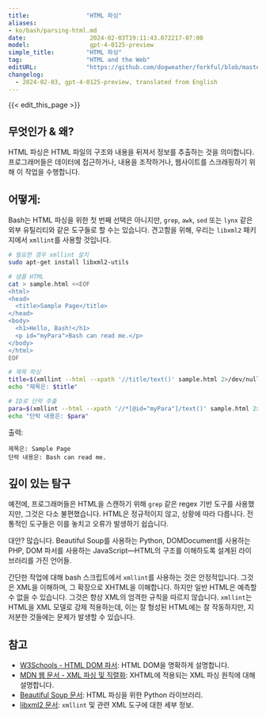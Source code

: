 ```yaml
---
title:                "HTML 파싱"
aliases:
- ko/bash/parsing-html.md
date:                  2024-02-03T19:11:43.072217-07:00
model:                 gpt-4-0125-preview
simple_title:         "HTML 파싱"
tag:                  "HTML and the Web"
editURL:              "https://github.com/dogweather/forkful/blob/master/content/ko/bash/parsing-html.md"
changelog:
  - 2024-02-03, gpt-4-0125-preview, translated from English
---
```


{{< edit_this_page >}}

## 무엇인가 & 왜?

HTML 파싱은 HTML 파일의 구조와 내용을 뒤져서 정보를 추출하는 것을 의미합니다. 프로그래머들은 데이터에 접근하거나, 내용을 조작하거나, 웹사이트를 스크래핑하기 위해 이 작업을 수행합니다.

## 어떻게:

Bash는 HTML 파싱을 위한 첫 번째 선택은 아니지만, `grep`, `awk`, `sed` 또는 `lynx` 같은 외부 유틸리티와 같은 도구들로 할 수는 있습니다. 견고함을 위해, 우리는 `libxml2` 패키지에서 `xmllint`를 사용할 것입니다.

```bash
# 필요한 경우 xmllint 설치
sudo apt-get install libxml2-utils

# 샘플 HTML
cat > sample.html <<EOF
<html>
<head>
  <title>Sample Page</title>
</head>
<body>
  <h1>Hello, Bash!</h1>
  <p id="myPara">Bash can read me.</p>
</body>
</html>
EOF

# 제목 파싱
title=$(xmllint --html --xpath '//title/text()' sample.html 2>/dev/null)
echo "제목은: $title"

# ID로 단락 추출
para=$(xmllint --html --xpath '//*[@id="myPara"]/text()' sample.html 2>/dev/null)
echo "단락 내용은: $para"
```

출력:
```
제목은: Sample Page
단락 내용은: Bash can read me.
```

## 깊이 있는 탐구

예전에, 프로그래머들은 HTML을 스캔하기 위해 `grep` 같은 regex 기반 도구를 사용했지만, 그것은 다소 불편했습니다. HTML은 정규적이지 않고, 상황에 따라 다릅니다. 전통적인 도구들은 이를 놓치고 오류가 발생하기 쉽습니다.

대안? 많습니다. Beautiful Soup를 사용하는 Python, DOMDocument를 사용하는 PHP, DOM 파서를 사용하는 JavaScript—HTML의 구조를 이해하도록 설계된 라이브러리를 가진 언어들.

간단한 작업에 대해 bash 스크립트에서 `xmllint`를 사용하는 것은 안정적입니다. 그것은 XML을 이해하며, 그 확장으로 XHTML을 이해합니다. 하지만 일반 HTML은 예측할 수 없을 수 있습니다. 그것은 항상 XML의 엄격한 규칙을 따르지 않습니다. `xmllint`는 HTML을 XML 모델로 강제 적용하는데, 이는 잘 형성된 HTML에는 잘 작동하지만, 지저분한 것들에는 문제가 발생할 수 있습니다.

## 참고

- [W3Schools - HTML DOM 파서](https://www.w3schools.com/xml/dom_intro.asp): HTML DOM을 명확하게 설명합니다.
- [MDN 웹 문서 - XML 파싱 및 직렬화](https://developer.mozilla.org/en-US/docs/Web/Guide/Parsing_and_serializing_XML): XHTML에 적용되는 XML 파싱 원칙에 대해 설명합니다.
- [Beautiful Soup 문서](https://www.crummy.com/software/BeautifulSoup/bs4/doc/): HTML 파싱을 위한 Python 라이브러리.
- [libxml2 문서](http://xmlsoft.org/): `xmllint` 및 관련 XML 도구에 대한 세부 정보.
